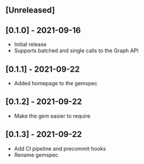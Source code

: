 ## [Unreleased]

## [0.1.0] - 2021-09-16
- Initial release
- Supports batched and single calls to the Graph API

## [0.1.1] - 2021-09-22
- Added homepage to the gemspec

## [0.1.2] - 2021-09-22
- Make the gem easier to require

## [0.1.3] - 2021-09-22
- Add CI pipeline and precommit hooks
- Rename gemspec
